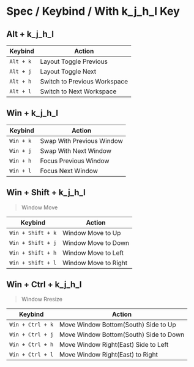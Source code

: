 
# Spec / Keybind / With k_j_h_l Key


##  Alt + k_j_h_l

| Keybind      | Action                 |
| ------------ | ---------------------- |
| `Alt + k`    | Layout Toggle Previous |
| `Alt + j`    | Layout Toggle Next     |
| `Alt + h` | Switch to Previous Workspace |
| `Alt + l` | Switch to Next Workspace     |

##  Win + k_j_h_l

| Keybind   | Action                    |
| --------- | ------------------------- |
| `Win + k` | Swap With Previous Window |
| `Win + j` | Swap With Next Window     |
| `Win + h` | Focus Previous Window |
| `Win + l` | Focus Next Window     |


## Win + Shift + k_j_h_l

> Window Move

| Keybind           | Action               |
| ----------------- | -------------------- |
| `Win + Shift + k` | Window Move to Up    |
| `Win + Shift + j` | Window Move to Down  |
| `Win + Shift + h` | Window Move to Left  |
| `Win + Shift + l` | Window Move to Right |


## Win + Ctrl + k_j_h_l

> Window Rresize

| Keybind          | Action                                 |
| ---------------- | -------------------------------------- |
| `Win + Ctrl + k` | Move Window Bottom(South) Side to Up   |
| `Win + Ctrl + j` | Move Window Bottom(South) Side to Down |
| `Win + Ctrl + h` | Move Window Right(East) Side to Left   |
| `Win + Ctrl + l` | Move Window Right(East) to Right       |
